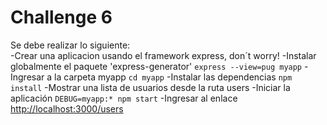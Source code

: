 # Challenge 6
Se debe realizar lo siguiente:  
-Crear una aplicacion usando el framework express, don´t worry!
-Instalar globalmente el paquete 'express-generator' ```express --view=pug myapp```
-Ingresar a la carpeta myapp ```cd myapp```
-Instalar las dependencias ```npm install```
-Mostrar una lista de usuarios desde la ruta users
-Iniciar la aplicación ```DEBUG=myapp:* npm start```
-Ingresar al enlace [http://localhost:3000/users](http://localhost:3000/users)
